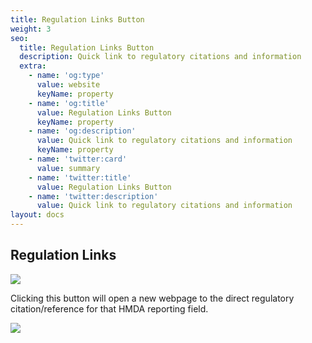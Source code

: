 ```yaml
---
title: Regulation Links Button
weight: 3
seo:
  title: Regulation Links Button
  description: Quick link to regulatory citations and information
  extra:
    - name: 'og:type'
      value: website
      keyName: property
    - name: 'og:title'
      value: Regulation Links Button
      keyName: property
    - name: 'og:description'
      value: Quick link to regulatory citations and information
      keyName: property
    - name: 'twitter:card'
      value: summary
    - name: 'twitter:title'
      value: Regulation Links Button
    - name: 'twitter:description'
      value: Quick link to regulatory citations and information
layout: docs
---
```

## Regulation Links

![](/images/RegLink.png)

Clicking this button will open a new webpage to the direct regulatory citation/reference for that HMDA reporting field. 

![](/images/RegLink.gif)

